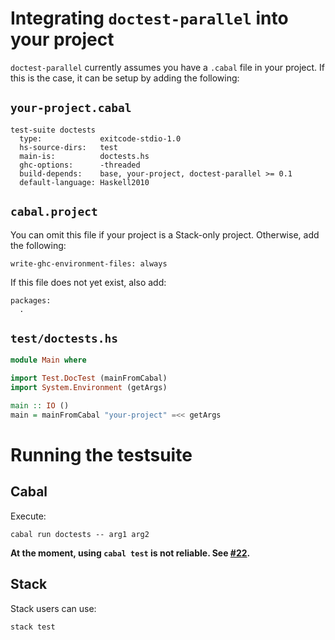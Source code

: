 # Integrating `doctest-parallel` into your project
`doctest-parallel` currently assumes you have a `.cabal` file in your project. If this is the case, it can be setup by adding the following:

## `your-project.cabal`
```
test-suite doctests
  type:             exitcode-stdio-1.0
  hs-source-dirs:   test
  main-is:          doctests.hs
  ghc-options:      -threaded
  build-depends:    base, your-project, doctest-parallel >= 0.1
  default-language: Haskell2010
```

## `cabal.project`
You can omit this file if your project is a Stack-only project. Otherwise, add the following:

```
write-ghc-environment-files: always
```

If this file does not yet exist, also add:

```
packages:
  .
```

## `test/doctests.hs`
```haskell
module Main where

import Test.DocTest (mainFromCabal)
import System.Environment (getArgs)

main :: IO ()
main = mainFromCabal "your-project" =<< getArgs
```

# Running the testsuite

## Cabal
Execute:

```
cabal run doctests -- arg1 arg2
```

**At the moment, using `cabal test` is not reliable. See [#22](https://github.com/martijnbastiaan/doctest-parallel/issues/22).**

## Stack
Stack users can use:

```
stack test
```
